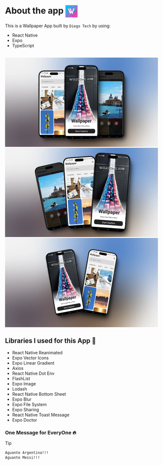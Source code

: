 # About the app <img src="./assets/images/icon.png" width="40px" height="40px" align="center" alt="SaaS Landing Page Logo | Diego Tech" />

This is a Wallpaper App built by `Diego Tech` by using:

- React Native
- Expo
- TypeScript

<br />

<img src="./assets/images/readme/wall1.webp" width="600px" height="293px" alt="Wallpaper App | Diego Tech | Image 1" />
<img src="./assets/images/readme/wall2.webp" width="600px" height="293px" alt="Wallpaper App | Diego Tech | Image 2" />
<img src="./assets/images/readme/wall3.webp" width="600px" height="293px" alt="Wallpaper App | Diego Tech | Image 3" />

<br />

## Libraries I used for this App 🚀

- React Native Reanimated
- Expo Vector Icons
- Expo Linear Gradient
- Axios
- React Native Dot Env
- FlashList
- Expo Image
- Lodash
- React Native Bottom Sheet
- Expo Blur
- Expo File System
- Expo Sharing
- React Native Toast Message
- Expo Doctor

### One Message for EveryOne 🔥

> [!TIP]
> ```shell
> Aguante Argentina!!!
> Aguante Messi!!!
> ```
